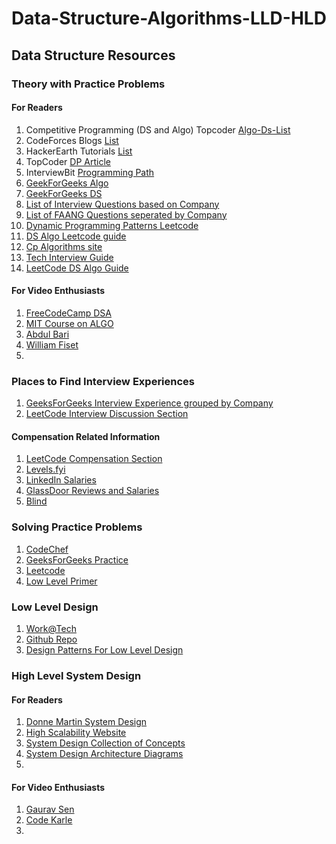 # Data-Structure-Algorithms-LLD-HLD

## Data Structure Resources
### Theory with Practice Problems
#### For Readers
1. Competitive Programming (DS and Algo) Topcoder [Algo-Ds-List](https://cp-algorithms.com/)
2. CodeForces Blogs [List](https://technicalbattle.blogspot.com/2020/05/best-blogs-on-codeforces-links-for-best.html)
3. HackerEarth Tutorials [List](https://www.hackerearth.com/practice/algorithms/searching/linear-search/tutorial/)
4. TopCoder [DP Article](https://www.topcoder.com/thrive/articles/Dynamic%20Programming:%20From%20Novice%20to%20Advanced)
5. InterviewBit [Programming Path](https://www.interviewbit.com/courses/programming/)
6. [GeekForGeeks Algo](https://www.geeksforgeeks.org/fundamentals-of-algorithms/?ref=shm)
7. [GeekForGeeks DS](https://www.geeksforgeeks.org/data-structures/?ref=shm)
8. [List of Interview Questions based on Company](https://github.com/twowaits/SDE-Interview-Questions)
9. [List of FAANG Questions seperated by Company](https://github.com/neerazz/FAANG)
10. [Dynamic Programming Patterns Leetcode](https://leetcode.com/discuss/study-guide/458695/Dynamic-Programming-Patterns)
11. [DS Algo Leetcode guide](https://leetcode.com/discuss/study-guide/494279/Comprehensive-Data-Structure-and-Algorithm-Study-Guide)
12. [Cp Algorithms site](http://cp-algorithms.com/)
13. [Tech Interview Guide](http://adilet.org/blog/your-ultimate-guide-to-interview-preparation/)
14. [LeetCode DS Algo Guide](https://leetcode.com/discuss/study-guide/494279/Comprehensive-Data-Structure-and-Algorithm-Study-Guide)

#### For Video Enthusiasts
1. [FreeCodeCamp DSA](https://www.youtube.com/watch?v=RBSGKlAvoiM&t=1744s)
2. [MIT Course on ALGO](https://www.youtube.com/playlist?list=PLUl4u3cNGP61Oq3tWYp6V_F-5jb5L2iHb)
3. [Abdul Bari](https://www.youtube.com/channel/UCZCFT11CWBi3MHNlGf019nw)
4. [William Fiset](https://www.youtube.com/playlist?list=PLDV1Zeh2NRsB6SWUrDFW2RmDotAfPbeHu)
5. 

### Places to Find Interview Experiences
1. [GeeksForGeeks Interview Experience grouped by Company](https://www.geeksforgeeks.org/company-interview-corner/?ref=ghm)
2. [LeetCode Interview Discussion Section](https://leetcode.com/discuss/interview-question?currentPage=1&orderBy=hot&query=)


#### Compensation Related Information
1. [LeetCode Compensation Section](https://leetcode.com/discuss/compensation?currentPage=1&orderBy=hot&query=)
2. [Levels.fyi](https://www.levels.fyi/?compare=Google,Facebook,Microsoft&track=Software%20Engineer)
3. [LinkedIn Salaries](https://www.linkedin.com/salary/search?countryCode=in&geoId=102713980&keywords=software%20engineer)
4. [GlassDoor Reviews and Salaries](https://www.glassdoor.co.in/Reviews/index.htm)
5. [Blind](https://www.teamblind.com/company/Amazon/posts)

### Solving Practice Problems
1. [CodeChef](https://www.codechef.com/)
2. [GeeksForGeeks Practice](https://practice.geeksforgeeks.org/topic-tags/?ref=shm)
3. [Leetcode](https://leetcode.com/)
4. [Low Level Primer](https://github.com/prasadgujar/low-level-design-primer)


### Low Level Design
1. [Work@Tech](https://workat.tech/practice)
2. [Github Repo](https://github.com/prasadgujar/low-level-design-primer)
3. [Design Patterns For Low Level Design](https://github.com/iluwatar/java-design-patterns)


### High Level System Design
#### For Readers
1. [Donne Martin System Design](https://github.com/donnemartin/system-design-primer)
2. [High Scalability Website](http://highscalability.squarespace.com/blog/category/example)
3. [System Design Collection of Concepts](https://sites.google.com/site/includemak/system-design)
4. [System Design Architecture Diagrams](https://github.com/codekarle/system-design/tree/master/system-design-prep-material/architecture-diagrams)
5. 

#### For Video Enthusiasts
1. [Gaurav Sen](https://www.youtube.com/playlist?list=PLMCXHnjXnTnvo6alSjVkgxV-VH6EPyvoX)
2. [Code Karle](https://www.codekarle.com/)
3. 

